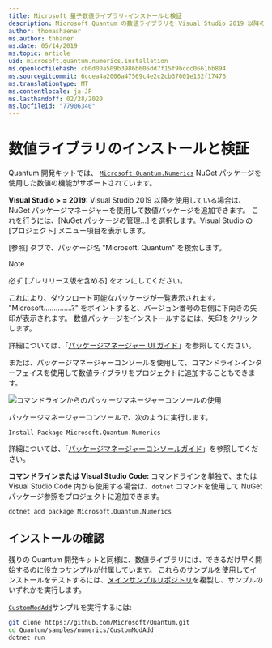 ```yaml
---
title: Microsoft 量子数値ライブラリ-インストールと検証
description: Microsoft Quantum の数値ライブラリを Visual Studio 2019 以降のインストールに追加する方法について説明します。
author: thomashaener
ms.author: thhaner
ms.date: 05/14/2019
ms.topic: article
uid: microsoft.quantum.numerics.installation
ms.openlocfilehash: cb0d00a509b3986b605dd7f15f9bccc0661bb894
ms.sourcegitcommit: 6ccea4a2006a47569c4e2c2cb37001e132f17476
ms.translationtype: MT
ms.contentlocale: ja-JP
ms.lasthandoff: 02/28/2020
ms.locfileid: "77906340"
---
```

# <a name="numerics-library-installation-and-validation"></a>数値ライブラリのインストールと検証

Quantum 開発キットでは、 [`Microsoft.Quantum.Numerics`](https://www.nuget.org/packages/Microsoft.Quantum.Numerics) NuGet パッケージを使用した数値の機能がサポートされています。

**Visual Studio > = 2019:** Visual Studio 2019 以降を使用している場合は、NuGet パッケージマネージャーを使用して数値パッケージを追加できます。
これを行うには、[NuGet パッケージの管理...] を選択します。Visual Studio の [プロジェクト] メニュー項目を表示します。

[参照] タブで、パッケージ名 "Microsoft. Quantum" を検索します。

> [!NOTE]
> 必ず [プレリリース版を含める] をオンにしてください。

これにより、ダウンロード可能なパッケージが一覧表示されます。
"Microsoft..............?" をポイントすると、バージョン番号の右側に下向きの矢印が表示されます。
数値パッケージをインストールするには、矢印をクリックします。

詳細については、「[パッケージマネージャー UI ガイド](https://docs.microsoft.com/nuget/tools/package-manager-ui)」を参照してください。

または、パッケージマネージャーコンソールを使用して、コマンドラインインターフェイスを使用して数値ライブラリをプロジェクトに追加することもできます。

![コマンドラインからのパッケージマネージャーコンソールの使用](../../media/vs2017-nuget-console-menu.png)

パッケージマネージャーコンソールで、次のように実行します。

```
Install-Package Microsoft.Quantum.Numerics
```

詳細については、「[パッケージマネージャーコンソールガイド](https://docs.microsoft.com/nuget/tools/package-manager-console)」を参照してください。

**コマンドラインまたは Visual Studio Code:** コマンドラインを単独で、または Visual Studio Code 内から使用する場合は、`dotnet` コマンドを使用して NuGet パッケージ参照をプロジェクトに追加できます。

```dotnetcli
dotnet add package Microsoft.Quantum.Numerics
```


## <a name="verifying-your-installation"></a>インストールの確認

残りの Quantum 開発キットと同様に、数値ライブラリには、できるだけ早く開始するのに役立つサンプルが付属しています。
これらのサンプルを使用してインストールをテストするには、[メインサンプルリポジトリ](https://github.com/Microsoft/Quantum)を複製し、サンプルのいずれかを実行します。

[`CustomModAdd`](https://github.com/microsoft/Quantum/tree/master/samples/numerics/CustomModAdd)サンプルを実行するには:

```bash
git clone https://github.com/Microsoft/Quantum.git
cd Quantum/samples/numerics/CustomModAdd
dotnet run
```
